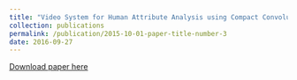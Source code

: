 ```yaml
---
title: "Video System for Human Attribute Analysis using Compact Convolutional Neural Network"
collection: publications
permalink: /publication/2015-10-01-paper-title-number-3
date: 2016-09-27
---
```


[Download paper here](https://ieeexplore.ieee.org/document/7532424)